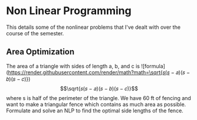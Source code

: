 # Non Linear Programming
This details some of the nonlinear problems that I've dealt with over the course of the semester. 

## Area Optimization
The area of a triangle with sides of length a, b, and c is 
![formula](https://render.githubusercontent.com/render/math?math=\sqrt{𝑠(𝑠 − 𝑎)(𝑠 − 𝑏)(𝑠 − 𝑐)})
$$\sqrt{𝑠(𝑠 − 𝑎)(𝑠 − 𝑏)(𝑠 − 𝑐)}$$ where
s is half of the perimeter of the triangle. We have 60 ft of fencing and want to make a
triangular fence which contains as much area as possible. Formulate and solve an NLP
to find the optimal side lengths of the fence.
